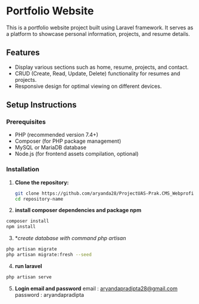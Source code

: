 # Portfolio Website

This is a portfolio website project built using Laravel framework. It serves as a platform to showcase personal information, projects, and resume details.

## Features

- Display various sections such as home, resume, projects, and contact.
- CRUD (Create, Read, Update, Delete) functionality for resumes and projects.
- Responsive design for optimal viewing on different devices.

## Setup Instructions

### Prerequisites

- PHP (recommended version 7.4+)
- Composer (for PHP package management)
- MySQL or MariaDB database
- Node.js (for frontend assets compilation, optional)

### Installation

1. **Clone the repository:**

   ```bash
   git clone https://github.com/aryanda28/ProjectUAS-Prak.CMS_Webprofile_ARYANDAPRADIPTA_221210045
   cd repository-name

2. **install composer dependencies and package npm**

```bash
composer install
npm install
```

3. **create database with command php artisan*
```bash
php artisan migrate
php artisan migrate:fresh --seed
```
4. **run laravel**

``` bash
php artisan serve
```

5. **Login email and password**
email : aryandapradipta28@gmail.com
password : aryandapradipta



    
